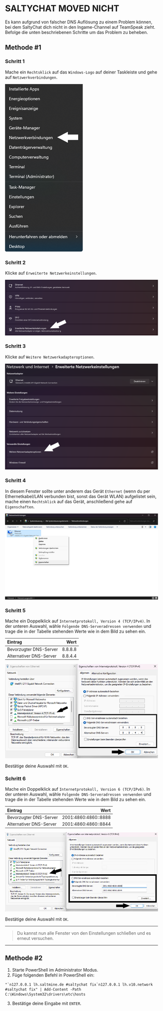 # SALTYCHAT MOVED NICHT

<Badge type="warning" text="Sollte die hier beschriebene Lösung nicht funktionieren wende dich an unseren Support."/>

Es kann aufgrund von falscher DNS Auflösung zu einem Problem können, bei dem SaltyChat dich nicht in den Ingame-Channel auf TeamSpeak zieht. Befolge die unten beschriebenen Schritte um das Problem zu beheben.

## Methode #1

### Schritt 1

Mache ein `Rechtsklick` auf das `Windows-Logo` auf deiner Taskleiste und gehe auf `Netzwerkverbindungen`.

![SaltyChat DNS #1](../../assets/saltychat-dns-one.png)

### Schritt 2

Klicke auf `Erweiterte Netzwerkeinstellungen`.

![SaltyChat DNS #2](../../assets/saltychat-dns-two.png)

### Schritt 3

Klicke auf `Weitere Netzwerkadapteroptionen`.

![SaltyChat DNS #3](../../assets/saltychat-dns-three.png)

### Schritt 4

In diesem Fenster sollte unter anderem das Gerät `Ethernet` (wenn du per Ethernetkabel/LAN verbunden bist, sonst das Gerät WLAN) aufgelistet sein, mache einen `Rechtsklick` auf das Gerät, anschließend gehe auf `Eigenschaften`.

![SaltyChat DNS #4](../../assets/saltychat-dns-four.png)

### Schritt 5

Mache ein Doppelklick auf `Internetprotokoll, Version 4 (TCP/IPv4)`. In der unteren Auswahl, wähle `Folgende DNS-Serveradressen verwenden` und trage die in der Tabelle stehenden Werte wie in dem Bild zu sehen ein.

| Eintrag                 |    Wert |
| :---------------------- | ------: |
| Bevorzugter DNS-Server  | 8.8.8.8 |
| Alternativer DNS-Server | 8.8.4.4 |

![SaltyChat DNS #5](../../assets/saltychat-dns-five.png)

Bestätige deine Auswahl mit `OK`.

### Schritt 6

Mache ein Doppelklick auf `Internetprotokoll, Version 6 (TCP/IPv6)`. In der unteren Auswahl, wähle `Folgende DNS-Serveradressen verwenden` und trage die in der Tabelle stehenden Werte wie in dem Bild zu sehen ein.

| Eintrag                 |                 Wert |
| :---------------------- | -------------------: |
| Bevorzugter DNS-Server  | 2001:4860:4860::8888 |
| Alternativer DNS-Server | 2001:4860:4860::8844 |

![SaltyChat DNS #6](../../assets/saltychat-dns-six.png)

Bestätige deine Auswahl mit `OK`.

----

> Du kannst nun alle Fenster von den Einstellungen schließen und es erneut versuchen.

----

## Methode #2
<Badge type="tip" text="Für Experten."/>
<Badge type="warning" text="Danke an miles_morales_1610 für diese Variante."/>

1. Starte PowerShell im Administrator Modus.
2. Füge folgenden Befehl in PowerShell ein: 
````
"`n127.0.0.1 lh.saltmine.de #saltychat fix`n127.0.0.1 lh.v10.network #saltychat fix" | Add-Content -Path C:\Windows\System32\drivers\etc\hosts
````
3. Bestätige deine Eingabe mit `ENTER`.

